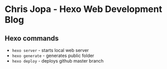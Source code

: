 # Chris Jopa - Hexo Web Development Blog

## Hexo commands

* `hexo server` - starts local web server
* `hexo generate` - generates public folder
* `hexo deploy` - deploys github master branch
